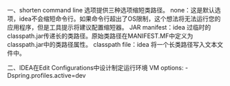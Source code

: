 一、shorten command line 选项提供三种选项缩短类路径。
none：这是默认选项，idea不会缩短命令行。如果命令行超出了OS限制，这个想法将无法运行您的应用程序，但是工具提示将建议配置缩短器。
JAR manifest：idea 过临时的classpath.jar传递长的类路径。原始类路径在MANIFEST.MF中定义为classpath.jar中的类路径属性。
classpath file：idea 将一个长类路径写入文本文件中。

二、IDEA在Edit Configurations中设计制定运行环境
VM options: -Dspring.profiles.active=dev
